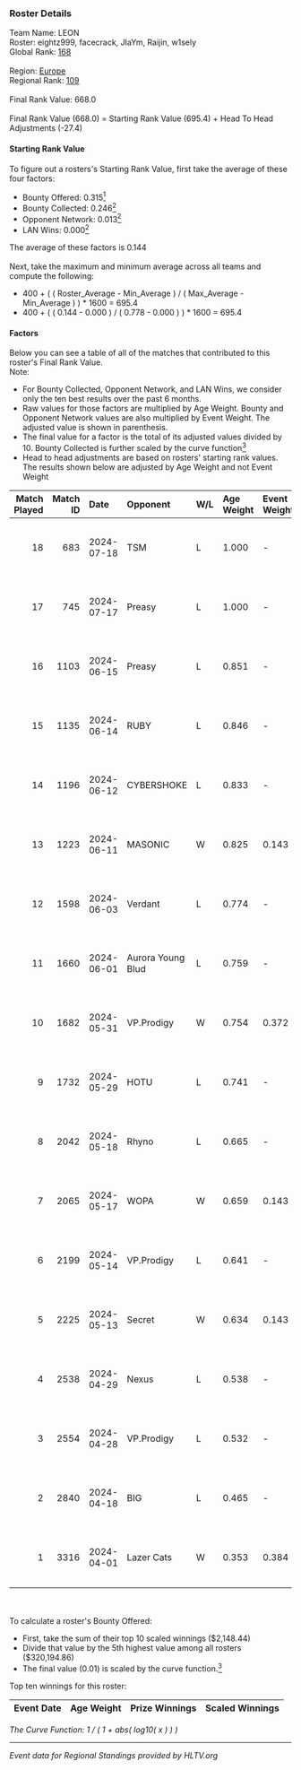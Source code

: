 ### Roster Details<br />
Team Name: LEON<br />
Roster: eightz999, facecrack, JIaYm, Raijin, w1sely<br />
Global Rank: [168](../../standings_global_2024_08_06.md)<br />
<br />
Region: [Europe]( ../../standings_europe_2024_08_06.md)<br />
Regional Rank: [109]( ../../standings_europe_2024_08_06.md)<br />
<br />
Final Rank Value:  668.0<br />
<br />
Final Rank Value (668.0) = Starting Rank Value (695.4) + Head To Head Adjustments (-27.4)<br />

#### Starting Rank Value<br />
To figure out a rosters's Starting Rank Value, first take the average of these four factors:<br />
- Bounty Offered: 0.315[<sup>1</sup>](#table2)
- Bounty Collected: 0.246[<sup>2</sup>](#table1)
- Opponent Network: 0.013[<sup>2</sup>](#table1)
- LAN Wins: 0.000[<sup>2</sup>](#table1)

The average of these factors is 0.144<br />
<br />
Next, take the maximum and minimum average across all teams and compute the following:<br />
- 400 + ( ( Roster_Average - Min_Average ) / ( Max_Average - Min_Average ) ) * 1600 = 695.4
- 400 + ( ( 0.144 - 0.000 ) / ( 0.778 - 0.000 ) ) * 1600 = 695.4


#### Factors<br />
Below you can see a table of all of the matches that contributed to this roster's Final Rank Value.<br />
Note:<br />

- For Bounty Collected, Opponent Network, and LAN Wins, we consider only the ten best results over the past 6 months.
- Raw values for those factors are multiplied by Age Weight. Bounty and Opponent Network values are also multiplied by Event Weight. The adjusted value is shown in parenthesis.
- The final value for a factor is the total of its adjusted values divided by 10. Bounty Collected is further scaled by the curve function[<sup>3</sup>](#curveFunction)
- Head to head adjustments are based on rosters' starting rank values. The results shown below are adjusted by Age Weight and not Event Weight
<span id="table1"></span><br />


| Match Played | Match ID | Date       | Opponent          | W/L | Age Weight | Event Weight | Bounty Collected | Opponent Network | LAN Wins  | H2H Adj. | Roster                                      |
| -: | -: | :- | :- | :- | :- | :- | :- | :- | :- | -: | :- |
|           18 |      683 | 2024-07-18 | TSM               | L   | 1.000      | -            | -                | -                | -         |    -3.25 | eightz999, facecrack, JIaYm, Raijin, w1sely |
|           17 |      745 | 2024-07-17 | Preasy            | L   | 1.000      | -            | -                | -                | -         |   -10.99 | eightz999, facecrack, JIaYm, Raijin, w1sely |
|           16 |     1103 | 2024-06-15 | Preasy            | L   | 0.851      | -            | -                | -                | -         |    -9.52 | eightz999, facecrack, JIaYm, Raijin, w1sely |
|           15 |     1135 | 2024-06-14 | RUBY              | L   | 0.846      | -            | -                | -                | -         |    -6.09 | eightz999, facecrack, JIaYm, Raijin, w1sely |
|           14 |     1196 | 2024-06-12 | CYBERSHOKE        | L   | 0.833      | -            | -                | -                | -         |    -6.77 | eightz999, facecrack, JIaYm, Raijin, w1sely |
|           13 |     1223 | 2024-06-11 | MASONIC           | W   | 0.825      | 0.143        | 0.009 (0.001)    | 0.081 (0.010)    | 0 (0.000) |    15.55 | eightz999, facecrack, JIaYm, Raijin, w1sely |
|           12 |     1598 | 2024-06-03 | Verdant           | L   | 0.774      | -            | -                | -                | -         |    -5.55 | eightz999, facecrack, JIaYm, Raijin, w1sely |
|           11 |     1660 | 2024-06-01 | Aurora Young Blud | L   | 0.759      | -            | -                | -                | -         |    -6.16 | eightz999, facecrack, JIaYm, Raijin, w1sely |
|           10 |     1682 | 2024-05-31 | VP.Prodigy        | W   | 0.754      | 0.372        | 0.025 (0.007)    | 0.383 (0.107)    | 0 (0.000) |    18.63 | eightz999, facecrack, JIaYm, Raijin, w1sely |
|            9 |     1732 | 2024-05-29 | HOTU              | L   | 0.741      | -            | -                | -                | -         |   -12.09 | eightz999, facecrack, JIaYm, Raijin, w1sely |
|            8 |     2042 | 2024-05-18 | Rhyno             | L   | 0.665      | -            | -                | -                | -         |    -3.51 | eightz999, facecrack, JIaYm, Raijin, w1sely |
|            7 |     2065 | 2024-05-17 | WOPA              | W   | 0.659      | 0.143        | 0.001 (0.000)    | 0.121 (0.011)    | 0 (0.000) |     8.42 | eightz999, facecrack, JIaYm, Raijin, w1sely |
|            6 |     2199 | 2024-05-14 | VP.Prodigy        | L   | 0.641      | -            | -                | -                | -         |    -5.33 | eightz999, facecrack, JIaYm, Raijin, w1sely |
|            5 |     2225 | 2024-05-13 | Secret            | W   | 0.634      | 0.143        | 0.000 (0.000)    | 0.055 (0.005)    | 0 (0.000) |     6.17 | eightz999, facecrack, JIaYm, Raijin, w1sely |
|            4 |     2538 | 2024-04-29 | Nexus             | L   | 0.538      | -            | -                | -                | -         |    -5.04 | eightz999, facecrack, JIaYm, Raijin, w1sely |
|            3 |     2554 | 2024-04-28 | VP.Prodigy        | L   | 0.532      | -            | -                | -                | -         |    -4.59 | eightz999, facecrack, JIaYm, Raijin, w1sely |
|            2 |     2840 | 2024-04-18 | BIG               | L   | 0.465      | -            | -                | -                | -         |    -0.51 | eightz999, facecrack, JIaYm, Raijin, w1sely |
|            1 |     3316 | 2024-04-01 | Lazer Cats        | W   | 0.353      | 0.384        | 0.002 (0.000)    | 0.000 (0.000)    | 0 (0.000) |     3.25 | eightz999, facecrack, JIaYm, Raijin, w1sely |

<br />
<span id="table2"></span><br />
To calculate a roster's Bounty Offered:<br />

- First, take the sum of their top 10 scaled winnings ($2,148.44)
- Divide that value by the 5th highest value among all rosters ($320,194.86)
- The final value (0.01) is scaled by the curve function.[<sup>3</sup>](#curveFunction)

Top ten winnings for this roster:<br />

| Event Date | Age Weight | Prize Winnings | Scaled Winnings |
| :- | -: | :- | :- |


<span id="curveFunction"></span>_The Curve Function: 1 / ( 1 + abs( log10( x ) ) )_<br />

---
_Event data for Regional Standings provided by HLTV.org_<br />
